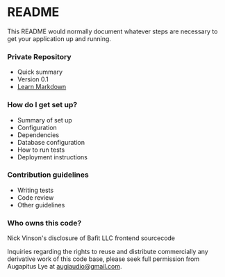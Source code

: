# README #

This README would normally document whatever steps are necessary to get your application up and running.

### Private Repository ###

* Quick summary
* Version 0.1
* [Learn Markdown](https://bitbucket.org/tutorials/markdowndemo)

### How do I get set up? ###

* Summary of set up
* Configuration
* Dependencies
* Database configuration
* How to run tests
* Deployment instructions

### Contribution guidelines ###

* Writing tests
* Code review
* Other guidelines

### Who owns this code? ###

Nick Vinson's disclosure of Bafit LLC frontend sourcecode

Inquiries regarding the rights to reuse and distribute commercially any derivative work of this code base, please seek full permission from Augapitus Lye at augiaudio@gmail.com.

